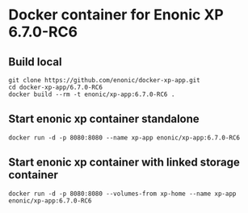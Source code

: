 # Docker container for Enonic XP 6.7.0-RC6

## Build local

    git clone https://github.com/enonic/docker-xp-app.git
    cd docker-xp-app/6.7.0-RC6
    docker build --rm -t enonic/xp-app:6.7.0-RC6 .

## Start enonic xp container standalone

    docker run -d -p 8080:8080 --name xp-app enonic/xp-app:6.7.0-RC6

## Start enonic xp container with linked storage container

    docker run -d -p 8080:8080 --volumes-from xp-home --name xp-app enonic/xp-app:6.7.0-RC6
